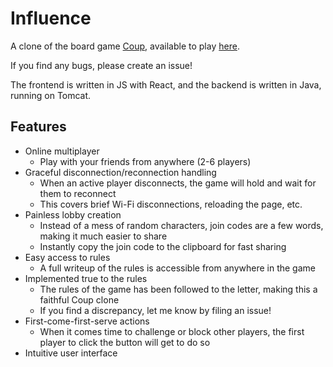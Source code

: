 # Influence

A clone of the board game [Coup](https://boardgamegeek.com/boardgame/131357/coup), available to play [here](http://www.influencegame.xyz).

If you find any bugs, please create an issue!

The frontend is written in JS with React, and the backend is written in Java, running on Tomcat.


## Features

- Online multiplayer 
  - Play with your friends from anywhere (2-6 players)
- Graceful disconnection/reconnection handling
  - When an active player disconnects, the game will hold and wait for them to reconnect
  - This covers brief Wi-Fi disconnections, reloading the page, etc.
- Painless lobby creation 
  - Instead of a mess of random characters, join codes are a few words, making it much easier to share
  - Instantly copy the join code to the clipboard for fast sharing
- Easy access to rules
  - A full writeup of the rules is accessible from anywhere in the game
- Implemented true to the rules
  - The rules of the game has been followed to the letter, making this a faithful Coup clone
  - If you find a discrepancy, let me know by filing an issue!
- First-come-first-serve actions
  - When it comes time to challenge or block other players, the first player to click the button will get to do so
- Intuitive user interface
